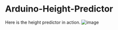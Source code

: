 # Arduino-Height-Predictor
Here is the height predictor in action.
![image](https://user-images.githubusercontent.com/55651740/153587165-ffa136e5-1ce6-4949-8a45-95417133e5ec.png)
